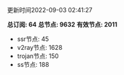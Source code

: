 更新时间2022-09-03 02:41:27

**总订阅: 64**
**总节点: 9632**
**有效节点: 2011**
- ssr节点: 45
- v2ray节点: 1628
- trojan节点: 150
- ss节点: 188
